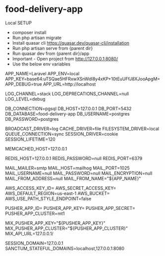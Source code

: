 # food-delivery-app

Local SETUP

-   composer install
-   Run php artisan migrate
-   Install quasar cli https://quasar.dev/quasar-cli/installation
-   Run php artisan serve from {parent dir}
-   Run quasar dev from {parent dir}/app
-   Important - Open project from http://127.0.0.1:8080/
-   Use the below env variables

APP_NAME=Laravel
APP_ENV=local
APP_KEY=base64:uTSQae5HFRxwXSnWdl8y4xKP+10tEuUFfJ8XJooApgM=
APP_DEBUG=true
APP_URL=http://localhost

LOG_CHANNEL=stack
LOG_DEPRECATIONS_CHANNEL=null
LOG_LEVEL=debug

DB_CONNECTION=pgsql
DB_HOST=127.0.0.1
DB_PORT=5432
DB_DATABASE=food-delivery-app
DB_USERNAME=postgres
DB_PASSWORD=postgres

BROADCAST_DRIVER=log
CACHE_DRIVER=file
FILESYSTEM_DRIVER=local
QUEUE_CONNECTION=sync
SESSION_DRIVER=cookie
SESSION_LIFETIME=120

MEMCACHED_HOST=127.0.0.1

REDIS_HOST=127.0.0.1
REDIS_PASSWORD=null
REDIS_PORT=6379

MAIL_MAILER=smtp
MAIL_HOST=mailhog
MAIL_PORT=1025
MAIL_USERNAME=null
MAIL_PASSWORD=null
MAIL_ENCRYPTION=null
MAIL_FROM_ADDRESS=null
MAIL_FROM_NAME="${APP_NAME}"

AWS_ACCESS_KEY_ID=
AWS_SECRET_ACCESS_KEY=
AWS_DEFAULT_REGION=us-east-1
AWS_BUCKET=
AWS_USE_PATH_STYLE_ENDPOINT=false

PUSHER_APP_ID=
PUSHER_APP_KEY=
PUSHER_APP_SECRET=
PUSHER_APP_CLUSTER=mt1

MIX_PUSHER_APP_KEY="${PUSHER_APP_KEY}"
MIX_PUSHER_APP_CLUSTER="${PUSHER_APP_CLUSTER}"
MIX_API_URL=127.0.0.1/

SESSION_DOMAIN=127.0.0.1
SANCTUM_STATEFUL_DOMAINS=localhost,127.0.0.1:8080
